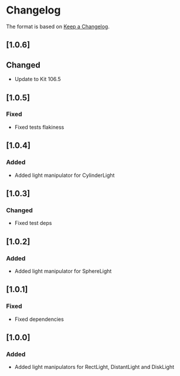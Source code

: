# Changelog
The format is based on [Keep a Changelog](https://keepachangelog.com/en/1.0.0/).

## [1.0.6]
## Changed
- Update to Kit 106.5

## [1.0.5]
### Fixed
- Fixed tests flakiness

## [1.0.4]
### Added
- Added light manipulator for CylinderLight

## [1.0.3]
### Changed
- Fixed test deps

## [1.0.2]
### Added
- Added light manipulator for SphereLight

## [1.0.1]
### Fixed
- Fixed dependencies

## [1.0.0]
### Added
- Added light manipulators for RectLight, DistantLight and DiskLight
